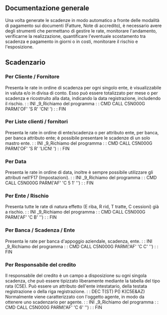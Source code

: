 ## Documentazione generale
Una volta generate le scadenze in modo automatico a fronte delle modalità di pagamento sui documenti (Fatture, Note di accredito), è necessario avere degli strumenti che permettano di gestire le rate, monitorare l'andamento, verificarne la realizzazione, quantificare l'eventuale scostamento tra scadenza e pagamento in giorni o in costi, monitorare il rischio e l'esposizione.

## Scadenzario
### Per Cliente / Fornitore
Presenta le rate in ordine di scadenza per ogni singolo ente, è visualizzabile in valuta e/o in divisa di conto.
Esso può essere totalizzato per mese o per scadenza e ricostruito alla data, indicando la data registrazione, includendo il rischio.
 :  : INI _9_Richiamo del programma
 :  : CMD CALL C5N000G PARM('OF' 'S R' 'CN!  ')
 :  : FIN

### Per Liste clienti / fornitori
Presenta le rate in ordine di ente/scadenza o per attributo ente, per banca, per banca attributo ente; è possibile presentare le scadenze di un solo mastro ente.
 :  : INI _9_Richiamo del programma
 :  : CMD CALL C5N000G PARM('OF' 'S R' 'LICN!  ')
 :  : FIN

### Per Data
Presenta le rate in ordine di data, inoltre è sempre possibile utilizzare gli attributi nell'F17 (Impostazioni).
 :  : INI _9_Richiamo del programma
 :  : CMD CALL C5N000G PARM('AF' 'C 5 1' '')
 :  : FIN

### Per Ente / Rischio
Presenta tutte le rate di natura effetto (E riba, R rid, T tratte, C cessioni) già a rischio.
 :  : INI _9_Richiamo del programma
 :  : CMD CALL C5N000G PARM('AF' 'C B' '')
 :  : FIN

### Per Banca / Scadenza / Ente
Presenta le rate per banca d'appoggio aziendale, scadenza, ente.
 :  : INI _9_Richiamo del programma
 :  : CMD CALL C5N000G PARM('AF' 'C C' '')
 :  : FIN

### Per Responsabile del credito
Il responsabile del credito è un campo a disposizione su ogni singola scadenza, che può essere tipizzato liberamente mediante la tabella del tipo rata (C5E).
Può essere un attributo dell'ente intestatario, della testata registrazione o della riga registrazione.
 :  : DEC T(ST) P() K(C5E&AZ)
Normalmente viene caratterizzato con l'oggetto agente, in modo da ottenere uno scadenzario per agente.
 :  : INI _9_Richiamo del programma
 :  : CMD CALL C5N000G PARM('AF' 'C 6' '')
 :  : FIN
